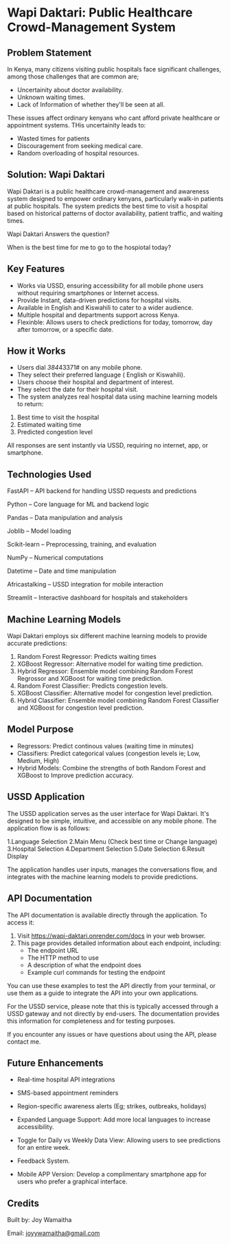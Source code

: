# Wapi Daktari: Public Healthcare Crowd-Management System

## Problem Statement

In Kenya, many citizens visiting public hospitals face significant challenges, among those challenges that are common are;

- Uncertainity about doctor availability.
- Unknown waiting times.
- Lack of Information of whether they'll be seen at all.

These issues affect ordinary kenyans who cant afford private healthcare or appointment systems. THis uncertainity leads to:

- Wasted times for patients
- Discouragement from seeking medical care.
- Random overloading of hospital resources.

## Solution: Wapi Daktari

Wapi Daktari is a public healthcare crowd-management and awareness system designed to empower ordinary kenyans, particularly walk-in patients at public hospitals. The system predicts the best time to visit a hospital based on historical patterns of doctor availability, patient traffic, and waiting times.

Wapi Daktari Answers the question?

When is the best time for me to go to the hospiotal today?

## Key Features

- Works via USSD, ensuring accessibility for all mobile phone users without requiring smartphones or Internet access.
- Provide Instant, data-driven predictions for hospital visits.
- Available in English and Kiswahili to cater to a wider audience.
- Multiple hospital and departments support across Kenya.
- Flexinble: Allows users to check predictions for today, tomorrow, day after tomorrow, or a specific date.

## How it Works

- Users dial *384*43371# on any mobile phone.
- They select their preferred language ( English or Kiswahili).
- Users choose their hospital and department of interest.
- They select the date for their hospital visit.
- The system analyzes real hospital data using machine learning models to return:

1. Best time to visit the hospital
2. Estimated waiting time
3. Predicted congestion level

All responses are sent instantly via USSD, requiring no internet, app, or smartphone.

## Technologies Used

FastAPI – API backend for handling USSD requests and predictions

Python – Core language for ML and backend logic

Pandas – Data manipulation and analysis

Joblib – Model loading

Scikit-learn – Preprocessing, training, and evaluation

NumPy – Numerical computations

Datetime – Date and time manipulation

Africastalking – USSD integration for mobile interaction

Streamlit – Interactive dashboard for hospitals and stakeholders

## Machine Learning Models

Wapi Daktari employs six different machine learning models to provide accurate predictions:

1. Random Forest Regressor: Predicts waiting times
2. XGBoost Regressor: Alternative model for waiting time prediction.
3. Hybrid Regressor: Ensemble model combining Random Forest Regrossor and XGBoost for waiting time prediction.
4. Random Forest Classifier: Predicts congestion levels.
5. XGBoost Classifier: Alternative model for congestion level prediction.
6. Hybrid Classifier: Ensemble model combining Random Forest Classifier and XGBoost for congestion level prediction.

## Model Purpose

- Regressors: Predict continous values (waiting time in minutes)
- Classifiers: Predict categorical values (congestion levels ie; Low, Medium, High)
- Hybrid Models: Combine the strengths of both Random Forest and XGBoost to Improve prediction accuracy.

## USSD Application

The USSD application serves as the user interface for Wapi Daktari. It's designed to be simple, intuitive, and accessible on any mobile phone. The application flow is as follows:

1.Language Selection
2.Main Menu (Check best time or Change language)
3.Hospital Selection
4.Department Selection
5.Date Selection
6.Result Display

The application handles user inputs, manages the conversations flow, and integrates with the machine learning models to provide predictions.

## API Documentation

The API documentation is available directly through the application. To access it:

1. Visit https://wapi-daktari.onrender.com/docs in your web browser.
2. This page provides detailed information about each endpoint, including:
   - The endpoint URL
   - The HTTP method to use
   - A description of what the endpoint does
   - Example curl commands for testing the endpoint

You can use these examples to test the API directly from your terminal, or use them as a guide to integrate the API into your own applications.

For the USSD service, please note that this is typically accessed through a USSD gateway and not directly by end-users. The documentation provides this information for completeness and for testing purposes.

If you encounter any issues or have questions about using the API, please contact me.

## Future Enhancements

- Real-time hospital API integrations

- SMS-based appointment reminders

- Region-specific awareness alerts (Eg; strikes, outbreaks, holidays)

- Expanded Language Support: Add more local languages to increase accessibility.

- Toggle for Daily vs Weekly Data View: Allowing users to see predictions for an entire week.

- Feedback System.

- Mobile APP Version: Develop a complimentary smartphone app for users who prefer a graphical interface.

## Credits

Built by: Joy Wamaitha

Email: joyywamaitha@gmail.com
